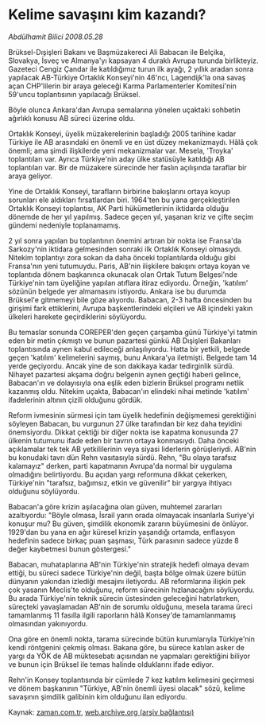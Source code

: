 # Kelime savaşını kim kazandı?

*Abdülhamit Bilici 2008.05.28*

<tr><td class="metin" colspan="2" style="padding-top: 20px; padding-left: 5px; padding-right: 10px;">Brüksel-Dışişleri Bakanı ve Başmüzakereci Ali Babacan ile Belçika, Slovakya, İsveç ve Almanya'yı kapsayan 4 duraklı Avrupa turunda birlikteyiz. Gazeteci Cengiz Çandar ile katıldığımız turun ilk ayağı, 2 yıllık aradan sonra yapılacak AB-Türkiye Ortaklık Konseyi'nin 46'ncı, Lagendijk'la ona savaş açan CHP'lilerin bir araya geleceği Karma Parlamenterler Komitesi'nin 59'uncu toplantısının yapılacağı Brüksel.</td></tr><tr><td class="metin" colspan="2" style="padding-top: 20px; padding-left: 5px; padding-right: 10px;"><p>Böyle olunca Ankara'dan Avrupa semalarına yönelen uçaktaki sohbetin ağırlıklı konusu AB süreci üzerine oldu. 
<p> Ortaklık Konseyi, üyelik müzakerelerinin başladığı 2005 tarihine kadar Türkiye ile AB arasındaki en önemli ve en üst düzey mekanizmaydı. Hâlâ çok önemli; ama şimdi ilişkilerde yeni mekanizmalar var. Mesela, 'Troyka' toplantıları var. Ayrıca Türkiye'nin aday ülke statüsüyle katıldığı AB toplantıları var. Bir de müzakere sürecinde her faslın açılışında taraflar bir araya geliyor. 
<p> Yine de Ortaklık Konseyi, tarafların birbirine bakışlarını ortaya koyup sorunları ele aldıkları fırsatlardan biri. 1964'ten bu yana gerçekleştirilen Ortaklık Konseyi toplantısı, AK Parti hükümetlerinin iktidarda olduğu dönemde de her yıl yapılmış. Sadece geçen yıl, yaşanan kriz ve çifte seçim gündemi nedeniyle toplanamamış.
<p> 2 yıl sonra yapılan bu toplantının önemini artıran bir nokta ise Fransa'da Sarkozy'nin iktidara gelmesinden sonraki ilk Ortaklık Konseyi olmasıydı. Nitekim toplantıyı zora sokan da daha önceki toplantılarda olduğu gibi Fransa'nın yeni tutumuydu. Paris, AB'nin ilişkilere bakışını ortaya koyan ve toplantıda dönem başkanınca okunacak olan Ortak Tutum Belgesi'nde Türkiye'nin tam üyeliğine yapılan atıflara itiraz ediyordu. Örneğin, 'katılım' sözünün belgede yer almamasını istiyordu. Ankara ise bu durumda Brüksel'e gitmemeyi bile göze alıyordu. Babacan, 2-3 hafta öncesinden bu girişimi fark ettiklerini, Avrupa başkentlerindeki elçileri ve AB içindeki yakın ülkeleri harekete geçirdiklerini söylüyordu. 
<p> Bu temaslar sonunda COREPER'den geçen çarşamba günü Türkiye'yi tatmin eden bir metin çıkmıştı ve bunun pazartesi günkü AB Dışişleri Bakanları toplantısında aynen kabul edileceği anlaşılıyordu. Hatta bir yetkili, belgede geçen 'katılım' kelimelerini saymış, bunu Ankara'ya iletmişti. Belgede tam 14 yerde geçiyordu. Ancak yine de son dakikaya kadar tedirginlik sürdü. Nihayet pazartesi akşama doğru belgenin aynen geçtiği haberi gelince, Babacan'ın ve dolayısıyla ona eşlik eden bizlerin Brüksel programı netlik kazanmış oldu. Nitekim uçakta, Babacan'ın elindeki nihai metinde 'katılım' ifadelerinin altının çizili olduğunu gördük. 
<p> Reform ivmesinin sürmesi için tam üyelik hedefinin değişmemesi gerektiğini söyleyen Babacan, bu vurgunun 27 ülke tarafından bir kez daha teyidini önemsiyordu. Dikkat çektiği bir diğer nokta ise kapatma konusunda 27 ülkenin tutumunu ifade eden bir tavrın ortaya konmasıydı. Daha önceki açıklamalar tek tek AB yetkililerinin veya siyasi liderlerin görüşleriydi. AB'nin bu konudaki tavrı dün Rehn vasıtasıyla sürdü. Rehn, "Bu olaya tarafsız kalamayız" derken, parti kapatmanın Avrupa'da normal bir uygulama olmadığını belirtiyordu. Bu açıdan yargı reformuna dikkat çekerken, Türkiye'nin "tarafsız, bağımsız, etkin ve güvenilir" bir yargıya ihtiyacı olduğunu söylüyordu. 
<p> Babacan'a göre krizin aşılacağına olan güven, muhtemel zararları azaltıyordu: "Böyle olmasa, İsrail yarın orada olmayacak insanlarla Suriye'yi konuşur mu? Bu güven, şimdilik ekonomik zararın büyümesini de önlüyor. 1929'dan bu yana en ağır küresel krizin yaşandığı ortamda, enflasyon hedefinin sadece birkaç puan şaşması, Türk parasının sadece yüzde 8 değer kaybetmesi bunun göstergesi." 
<p> Babacan, muhataplarına AB'nin Türkiye'nin stratejik hedefi olmaya devam ettiği, bu süreci sadece Türkiye'nin değil, başta bölge olmak üzere bütün dünyanın yakından izlediği mesajını iletiyordu. AB reformlarına ilişkin pek çok yasanın Meclis'te olduğunu, reform sürecinin hızlanacağını söylüyordu. Bu arada Türkiye'nin teknik sürecin üstesinden geleceğini hatırlatırken, süreçteki yavaşlamadan AB'nin de sorumlu olduğunu, mesela tarama üreci tamamlanmış 11 fasılla ilgili raporların hâlâ Konsey'de tamamlanmamış olmasından yakınıyordu. 
<p> Ona göre en önemli nokta, tarama sürecinde bütün kurumlarıyla Türkiye'nin kendi röntgenini çekmiş olması. Bakana göre, bu sürece katılan asker de yargı da YÖK de AB müktesebatı açısından ne yapmaları gerektiğini biliyor ve bunun için Brüksel ile temas halinde olduklarını ifade ediyor. 
<p> Rehn'in Konsey toplantısında bir cümlede 7 kez katılım kelimesini geçirmesi ve dönem başkanının "Türkiye, AB'nin önemli üyesi olacak" sözü, kelime savaşının şimdilik galibinin kim olduğunu ilan ediyordu.<br/></p></p></p></p></p></p></p></p></p></p></td></tr>

Kaynak: [zaman.com.tr](http://zaman.com.tr/yazar.do?yazino=694979), [web.archive.org (arşiv bağlantısı)](http://web.archive.org/web/20080804143645/http://www.zaman.com.tr:80/yazar.do?yazino=694979)
